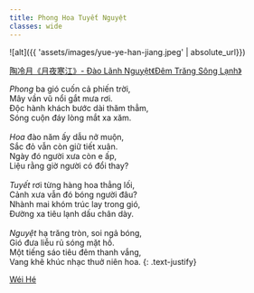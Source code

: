 ```yaml
---
title: Phong Hoa Tuyết Nguyệt
classes: wide
---
```


![alt]({{ 'assets/images/yue-ye-han-jiang.jpeg' | absolute_url}})
> <cite>
<a target="_blank" href="https://www.sohu.com/a/446131110_488853">
陶冷月《月夜寒江》- Đào Lãnh Nguyệt《Đêm Trăng Sông Lạnh》
</a>
</cite>

*Phong* ba gió cuốn cả phiến trời,\
Mây vần vũ nổi gắt mưa rơi.\
Độc hành khách bước dài thăm thẳm,\
Sóng cuộn đáy lòng mắt xa xăm.\
 \
*Hoa* đào năm ấy dẫu nở muộn,\
Sắc đỏ vẫn còn giữ tiết xuân.\
Ngày đó người xưa còn e ấp,\
Liệu rằng giờ người có đổi thay?\
 \
*Tuyết* rơi từng hàng hoa thẳng lối,\
Cảnh xưa vẫn đó bóng người đâu?\
Nhành mai khóm trúc lay trong gió,\
Đường xa tiêu lạnh dấu chân dày.\
 \
*Nguyệt* hạ trăng tròn, soi ngả bóng,\
Gió đưa liễu rủ sóng mặt hồ.\
Một tiếng sáo tiêu đêm thanh vắng,\
Vang khẽ khúc nhạc thuở niên hoa.
{: .text-justify}

> <cite>
<a target="_blank" href="https://wei-he.xyz">Wéi Hé</a>
</cite>